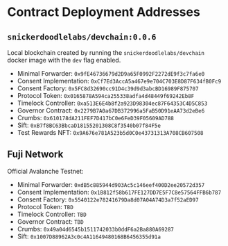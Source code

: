# Contract Deployment Addresses

## `snickerdoodlelabs/devchain:0.0.6`

Local blockchain created by running the `snickerdoodlelabs/devchain` docker image with the `dev` flag enabled.

- Minimal Forwarder: `0x9fE46736679d2D9a65F0992F2272dE9f3c7fa6e0`
- Consent Implementation: `0xCf7Ed3AccA5a467e9e704C703E8D87F634fB0Fc9`
- Consent Factory: `0x5FC8d32690cc91D4c39d9d3abcBD16989F875707`
- Protocol Token: `0x0165878A594ca255338adfa4d48449f69242Eb8F`
- Timelock Controller: `0xa513E6E4b8f2a923D98304ec87F64353C4D5C853`
- Governor Contract: `0x2279B7A0a67DB372996a5FaB50D91eAA73d2eBe6`
- Crumbs: `0x610178dA211FEF7D417bC0e6FeD39F05609AD788`
- Sift: `0xB7f8BC63BbcaD18155201308C8f3540b07f84F5e`
- Test Rewards NFT: `0x9A676e781A523b5d0C0e43731313A708CB607508`

## Fuji Network

Official Avalanche Testnet:

- Minimal Forwarder: `0xdB5c885944d903Ac5c146eef400D2ee20572d357`
- Consent Implementation: `0x1B812f58b617FE127DD7E5F7C8e57564FFB6b787`
- Consent Factory: `0x5540122e78241679Da8d07A04A74D3a7f52aED97`
- Protocol Token: `TBD`
- Timelock Controller: `TBD`
- Governor Contract: `TBD`
- Crumbs: `0x49a04d6545b1511742033b0ddF6a2Ba880A69287`
- Sift: `0x1007D88962A3c0c4A11649480168B6456355d91a`
